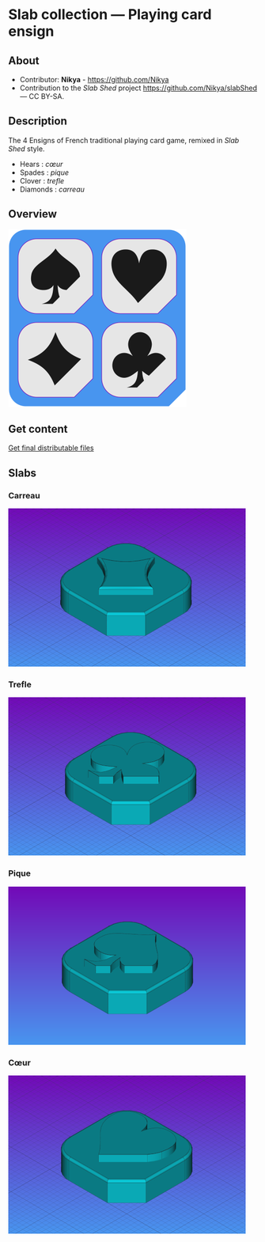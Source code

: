 # Slab collection — Playing card ensign

## About

- Contributor: **Nikya** - https://github.com/Nikya
- Contribution to the <em>Slab Shed</em> project <a xmlns:dct="http://purl.org/dc/terms/" href="https://github.com/Nikya/slabShed" rel="dct:source">https://github.com/Nikya/slabShed</a> — CC BY-SA.

## Description

The 4 Ensigns of French traditional playing card game, remixed in _Slab Shed_ style.

- Hears : _cœur_
- Spades : _pique_
- Clover : _trefle_
- Diamonds : _carreau_

## Overview

![Main overview](resources/overview1.png "The main overview of this Slab collection")

## Get content

[Get final distributable files](distributable)

## Slabs

### Carreau

![Carreau](resources/slab_playingCardEnsign_carreau.png "Carreau ensign")

### Trefle

![Trefle](resources/slab_playingCardEnsign_trefle.png "Trefle ensign")

### Pique

![Pique](resources/slab_playingCardEnsign_pique.png "Pique ensign")

### Cœur

![Coeur](resources/slab_playingCardEnsign_coeur.png "Cœur ensign")
